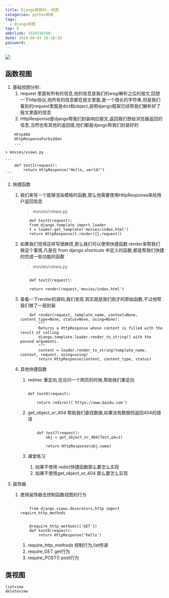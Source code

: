 ```yaml
---
title: Django框架03--视图
categories: python框架
tags:
  - Django视图
top: 6
abbrlink: 3329310760
date: 2019-06-03 18:18:19
password:
---
```



![](https://jwangtec.oss-cn-chengdu.aliyuncs.com/jwangcloud/index/Django.jpeg)


## 函数视图

<!--more-->

1. 基础视图分析:
    1.  request 里面有所有的信息,他的信息是我们的wsgi解析之后的报文,回想一下http协议,他所有的信息都在报文里面,是一个很长的字符串,但是我们看到的request里面是dict和object,说明django框架已经帮我们解析好了报文里面的信息
    2. HttpResponse是django帮我们封装响应报文,返回我们想给浏览器返回的信息,当然也有其他的返回值,他们都是django帮我们封装好的
 <!--more-->   
    	Http404
    	HttpResponseForbidden
    	...
    	
	> movies/views.py
	
	```
		def test1(request):
		    return HttpResponse("Hello, world!")
	```
	
2. 快捷函数

	1. 我们来写一个能够渲染模板的函数,那么他需要使用HttpResponse来给用户返回信息
	
		> movies/views.py
		
		```
			def test5(request):
		    from django.template import loader
		    t = loader.get_template('movies/index.html')
		    return HttpResponse(t.render({},request))
		```
	
	2. 如果我们觉得这样写很麻烦,那么我们可以使用快捷函数 render来帮我们做这个事情,凡是在 from django.shortcuts 中定义的函数,都是帮我们快捷的完成一些功能的函数

		> movies/views.py
		
		```
		
			def test2(request):
		
		    return render(request,'movies/index.html')
		
		```
	
	3. 查看一下render的源码,我们发现 其实就是我们刚才的原始函数,不过他帮我们做了一层封装
	
		```
			def render(request, template_name, context=None, content_type=None, status=None, using=None):
			    """
			    Returns a HttpResponse whose content is filled with the result of calling
			    django.template.loader.render_to_string() with the passed arguments.
			    """
			    content = loader.render_to_string(template_name, context, request, using=using)
			    return HttpResponse(content, content_type, status)
		
		```
		
	4. 其他快捷函数

		1. redirec 重定向,在访问一个网页的时候,帮助我们重定向
		
			```
			
			def test6(request):

    			return redirect('https://www.baidu.com')
			```
		2. get_object_or_404 帮助我们查找数据,如果没有数据则返回404的错误
		
			```
			
				def test7(request):
				    obj = get_object_or_404(Test,pk=1)
				
				    return HttpResponse(obj.name)
			
			```
			
		5. 课堂练习
			1. 如果不使用 redict快捷函数那么要怎么实现
			2. 如果不使用get_object_or_404 那么要怎么实现
			
5. 装饰器

	1. 使用装饰器去控制函数视图的行为 

		```
		
			from django.views.decorators.http import require_http_methods
	
	
			@require_http_methods(['GET'])
			def test8(request):
			    return HttpResponse('hello')
		
		```
		
		1. require_http_methods 控制行为,list传递
		2. require_GET get行为
		3. require_POST() post行为


## 类视图

	lietview
	deleteview